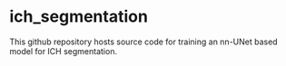 # ich_segmentation
This github repository hosts source code for training an nn-UNet based model for ICH segmentation.

